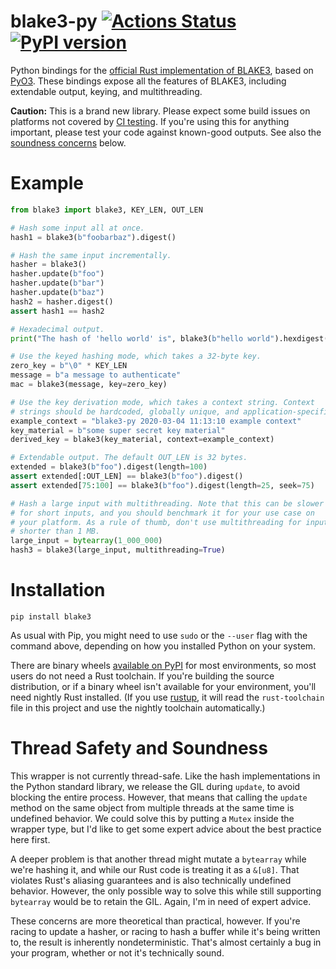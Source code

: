 # blake3-py [![Actions Status](https://github.com/oconnor663/blake3-py/workflows/tests/badge.svg)](https://github.com/oconnor663/blake3-py/actions) [![PyPI version](https://badge.fury.io/py/blake3.svg)](https://pypi.python.org/pypi/blake3)

Python bindings for the [official Rust implementation of
BLAKE3](https://github.com/BLAKE3-team/BLAKE3), based on
[PyO3](https://github.com/PyO3/pyo3). These bindings expose all the
features of BLAKE3, including extendable output, keying, and
multithreading.

**Caution:** This is a brand new library. Please expect some build
issues on platforms not covered by [CI
testing](https://github.com/oconnor663/blake3-py/actions). If you're
using this for anything important, please test your code against
known-good outputs. See also the [soundness
concerns](#thread-safety-and-soundness) below.

# Example

```python
from blake3 import blake3, KEY_LEN, OUT_LEN

# Hash some input all at once.
hash1 = blake3(b"foobarbaz").digest()

# Hash the same input incrementally.
hasher = blake3()
hasher.update(b"foo")
hasher.update(b"bar")
hasher.update(b"baz")
hash2 = hasher.digest()
assert hash1 == hash2

# Hexadecimal output.
print("The hash of 'hello world' is", blake3(b"hello world").hexdigest())

# Use the keyed hashing mode, which takes a 32-byte key.
zero_key = b"\0" * KEY_LEN
message = b"a message to authenticate"
mac = blake3(message, key=zero_key)

# Use the key derivation mode, which takes a context string. Context
# strings should be hardcoded, globally unique, and application-specific.
example_context = "blake3-py 2020-03-04 11:13:10 example context"
key_material = b"some super secret key material"
derived_key = blake3(key_material, context=example_context)

# Extendable output. The default OUT_LEN is 32 bytes.
extended = blake3(b"foo").digest(length=100)
assert extended[:OUT_LEN] == blake3(b"foo").digest()
assert extended[75:100] == blake3(b"foo").digest(length=25, seek=75)

# Hash a large input with multithreading. Note that this can be slower
# for short inputs, and you should benchmark it for your use case on
# your platform. As a rule of thumb, don't use multithreading for inputs
# shorter than 1 MB.
large_input = bytearray(1_000_000)
hash3 = blake3(large_input, multithreading=True)
```

# Installation

```
pip install blake3
```

As usual with Pip, you might need to use `sudo` or the `--user` flag
with the command above, depending on how you installed Python on your
system.

There are binary wheels [available on
PyPI](https://pypi.org/project/blake3/#files) for most environments, so
most users do not need a Rust toolchain. If you're building the source
distribution, or if a binary wheel isn't available for your environment,
you'll need nightly Rust installed. (If you use
[rustup](https://rustup.rs/), it will read the `rust-toolchain` file in
this project and use the nightly toolchain automatically.)

# Thread Safety and Soundness

This wrapper is not currently thread-safe. Like the hash implementations
in the Python standard library, we release the GIL during `update`, to
avoid blocking the entire process. However, that means that calling the
`update` method on the same object from multiple threads at the same
time is undefined behavior. We could solve this by putting a `Mutex`
inside the wrapper type, but I'd like to get some expert advice about
the best practice here first.

A deeper problem is that another thread might mutate a `bytearray` while
we're hashing it, and while our Rust code is treating it as a `&[u8]`.
That violates Rust's aliasing guarantees and is also technically
undefined behavior. However, the only possible way to solve this while
still supporting `bytearray` would be to retain the GIL. Again, I'm in
need of expert advice.

These concerns are more theoretical than practical, however. If you're
racing to update a hasher, or racing to hash a buffer while it's being
written to, the result is inherently nondeterministic. That's almost
certainly a bug in your program, whether or not it's technically sound.
